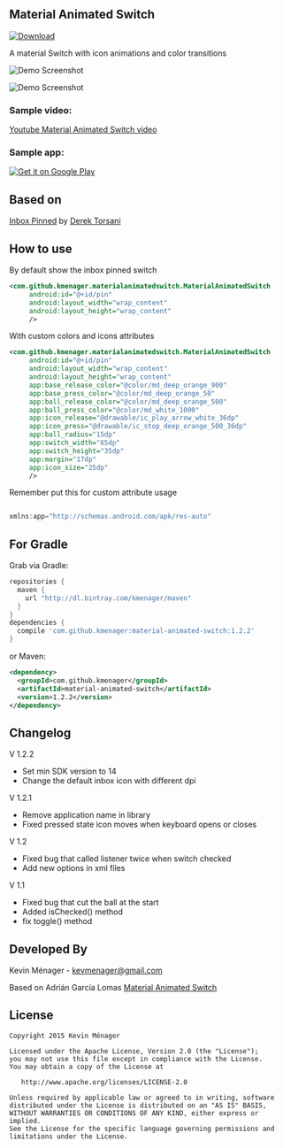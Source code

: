 Material Animated Switch  
-----------------
[![Download](https://api.bintray.com/packages/kmenager/maven/material-animated-switch/images/download.svg) ](https://bintray.com/kmenager/maven/material-animated-switch/_latestVersion)

A material Switch with icon animations and color transitions



![Demo Screenshot][1]

![Demo Screenshot][2]


### Sample video:

[Youtube Material Animated Switch video](https://youtu.be/MBJpCfXuVuU)

### Sample app:

<a href="https://play.google.com/store/apps/details?id=com.github.glomadrian.materialanimatedswitch.sample">
  <img alt="Get it on Google Play"
       src="https://developer.android.com/images/brand/en_generic_rgb_wo_60.png" />
</a>

Based on
----------

[Inbox Pinned](https://dribbble.com/shots/2098916-Inbox-Pinned) by [Derek Torsani](https://dribbble.com/dmtors)


How to use
----------

By default show the inbox pinned switch

```xml
<com.github.kmenager.materialanimatedswitch.MaterialAnimatedSwitch
     android:id="@+id/pin"
     android:layout_width="wrap_content"
     android:layout_height="wrap_content"
     />
```


With custom colors and icons attributes
```xml
<com.github.kmenager.materialanimatedswitch.MaterialAnimatedSwitch
     android:id="@+id/pin"
     android:layout_width="wrap_content"
     android:layout_height="wrap_content"  
     app:base_release_color="@color/md_deep_orange_900"
     app:base_press_color="@color/md_deep_orange_50"
     app:ball_release_color="@color/md_deep_orange_500"
     app:ball_press_color="@color/md_white_1000"
     app:icon_release="@drawable/ic_play_arrow_white_36dp"
     app:icon_press="@drawable/ic_stop_deep_orange_500_36dp"
     app:ball_radius="15dp"
     app:switch_width="65dp"
     app:switch_height="35dp"
     app:margin="17dp"
     app:icon_size="25dp"
     />
```

Remember put this for custom attribute usage

```java

xmlns:app="http://schemas.android.com/apk/res-auto"

```


For Gradle
---------------------

Grab via Gradle:
```groovy
repositories {
  maven {
    url "http://dl.bintray.com/kmenager/maven"
  }
}
dependencies {
  compile 'com.github.kmenager:material-animated-switch:1.2.2'
}
```

or Maven:
```xml
<dependency>
  <groupId>com.github.kmenager</groupId>
  <artifactId>material-animated-switch</artifactId>
  <version>1.2.2</version>
</dependency>
```
Changelog
---------------------
V 1.2.2

* Set min SDK version to 14
* Change the default inbox icon with different dpi

V 1.2.1

* Remove application name in library
* Fixed pressed state icon moves when keyboard opens or closes

V 1.2

* Fixed bug that called listener twice when switch checked
* Add new options in xml files

V 1.1

* Fixed bug that cut the ball at the start
* Added isChecked() method
* fix toggle() method

Developed By
------------
Kevin Ménager - <kevmenager@gmail.com>

Based on Adrián García Lomas [Material Animated Switch](https://github.com/glomadrian/material-animated-switch)

License
-------

    Copyright 2015 Kevin Ménager

    Licensed under the Apache License, Version 2.0 (the "License");
    you may not use this file except in compliance with the License.
    You may obtain a copy of the License at

       http://www.apache.org/licenses/LICENSE-2.0

    Unless required by applicable law or agreed to in writing, software
    distributed under the License is distributed on an "AS IS" BASIS,
    WITHOUT WARRANTIES OR CONDITIONS OF ANY KIND, either express or implied.
    See the License for the specific language governing permissions and
    limitations under the License.

[1]: ./art/swtich.gif
[2]: ./art/all.png
